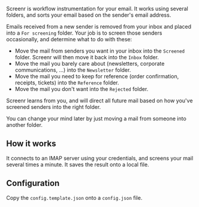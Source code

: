 Screenr is workflow instrumentation for your email. It works using several folders, and sorts your email based on the sender's email address.

Emails received from a new sender is removed from your inbox and placed into a `For screening` folder. Your job is to screen those senders occasionally, and determine what to do with these:
- Move the mail from senders you want in your inbox into the `Screened` folder. Screenr will then move it back into the `Inbox` folder.
- Move the mail you barely care about (newsletters, corporate communications, ...) into the `Newsletter` folder.
- Move the mail you need to keep for reference (order confirmation, receipts, tickets) into the `Reference` folder.
- Move the mail you don't want into the `Rejected` folder.

Screenr learns from you, and will direct all future mail based on how you've screened senders into the right folder.

You can change your mind later by just moving a mail from someone into another folder.

## How it works

It connects to an IMAP server using your credentials, and screens your mail several times a minute. It saves the result onto a local file.

## Configuration

Copy the `config.template.json` onto a `config.json` file.
